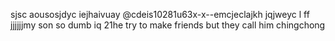 sjsc aousosjdyc iejhaivuay @cdeis10281u63x-x--emcjeclajkh  jqjweyc l  ff
 jjjjjjmy son so dumb iq 21he try to make friends but they call him chingchong
